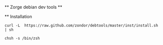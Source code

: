 ** Zorge debian dev tools **


** Installation
```
curl -L  https://raw.github.com/zondor/debtools/master/inst/install.sh | sh

chsh -s /bin/zsh
```
